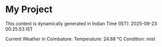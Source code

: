 # My Project

This content is dynamically generated in Indian Time (IST): 2025-09-23 00:25:53 IST


Current Weather in Coimbatore:
Temperature: 24.88 °C
Condition: mist
